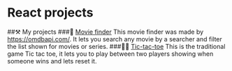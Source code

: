 # React projects

##⚒️ My projects
###🎥     [Movie finder](https://react-practice-5fm5.vercel.app/)
This movie finder was made by https://omdbapi.com/.  It lets you search any movie by a searcher and filter the list shown for movies or series.
###🔴❌   [Tic-tac-toe](https://react-practice-bay.vercel.app/)
This is the traditional game Tic tac toe, it lets you to play between two players showing when someone wins and lets reset it.
